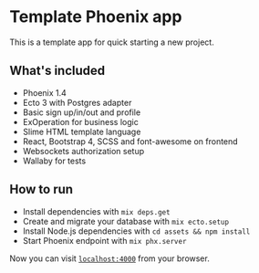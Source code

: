 # Template Phoenix app

This is a template app for quick starting a new project.

## What's included

* Phoenix 1.4
* Ecto 3 with Postgres adapter
* Basic sign up/in/out and profile
* ExOperation for business logic
* Slime HTML template language
* React, Bootstrap 4, SCSS and font-awesome on frontend
* Websockets authorization setup
* Wallaby for tests

## How to run

* Install dependencies with `mix deps.get`
* Create and migrate your database with `mix ecto.setup`
* Install Node.js dependencies with `cd assets && npm install`
* Start Phoenix endpoint with `mix phx.server`

Now you can visit [`localhost:4000`](http://localhost:4000) from your browser.
